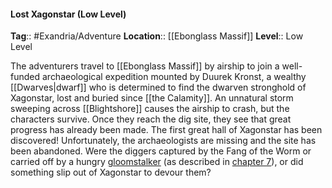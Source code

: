 #### Lost Xagonstar (Low Level)
**Tag**:: #Exandria/Adventure
**Location**:: [[Ebonglass Massif]]
**Level**:: Low Level

 The adventurers travel to [[Ebonglass Massif]] by airship to join a well-funded archaeological expedition mounted by Duurek Kronst, a wealthy [[Dwarves|dwarf]] who is determined to find the dwarven stronghold of Xagonstar, lost and buried since [[the Calamity]]. An unnatural storm sweeping across [[Blightshore]] causes the airship to crash, but the characters survive. Once they reach the dig site, they see that great progress has already been made. The first great hall of Xagonstar has been discovered! Unfortunately, the archaeologists are missing and the site has been abandoned. Were the diggers captured by the Fang of the Worm or carried off by a hungry [gloomstalker](https://www.dndbeyond.com/monsters/gloomstalker) (as described in [chapter 7](https://www.dndbeyond.com/sources/egtw/wildemount-bestiary#Gloomstalker "chapter 7")), or did something slip out of Xagonstar to devour them?

